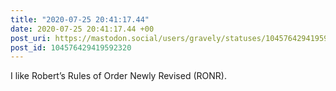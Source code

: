 ```yaml
---
title: "2020-07-25 20:41:17.44"
date: 2020-07-25 20:41:17.44 +00
post_uri: https://mastodon.social/users/gravely/statuses/104576429419592320
post_id: 104576429419592320
---
```

I like Robert’s Rules of Order Newly Revised (RONR).


